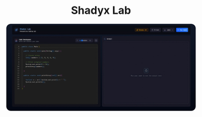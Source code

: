 <div align="center">

  <h1><b>Shadyx Lab</b></h1>

  <img src="./public/readmeimg.jpg" alt="Project Banner" width="600" style="border-radius: 12px;"/>

</div>

